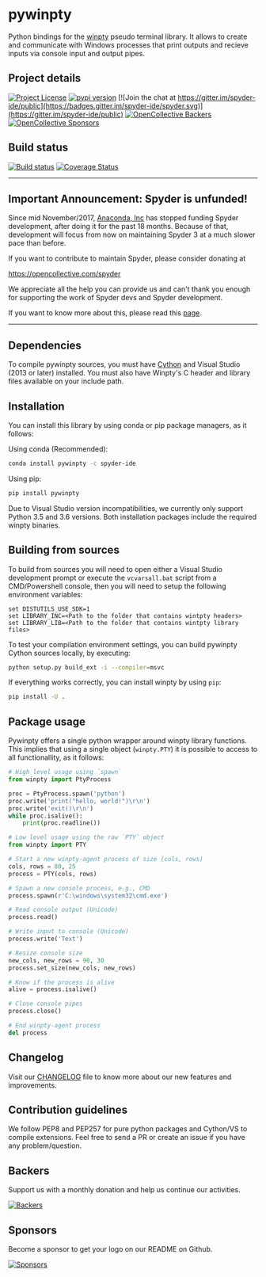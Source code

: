 # pywinpty
Python bindings for the [winpty](https://github.com/rprichard/winpty) pseudo terminal library. It
allows to create and communicate with Windows processes that print outputs and recieve inputs via
console input and output pipes.

## Project details
[![Project License](https://img.shields.io/pypi/l/pywinpty.svg)](./LICENSE.txt)
[![pypi version](https://img.shields.io/pypi/v/pywinpty.svg)](https://pypi.python.org/pypi/pywinpty)
[![Join the chat at https://gitter.im/spyder-ide/public](https://badges.gitter.im/spyder-ide/spyder.svg)](https://gitter.im/spyder-ide/public)
[![OpenCollective Backers](https://opencollective.com/spyder/backers/badge.svg?color=blue)](#backers)
[![OpenCollective Sponsors](https://opencollective.com/spyder/sponsors/badge.svg?color=blue)](#sponsors)

## Build status
[![Build status](https://ci.appveyor.com/api/projects/status/cowkuaebgeeq45v1?svg=true)](https://ci.appveyor.com/project/spyder-ide/pywinpty)
[![Coverage Status](https://coveralls.io/repos/github/spyder-ide/pywinpty/badge.svg?branch=master)](https://coveralls.io/github/spyder-ide/pywinpty?branch=master)

----

## Important Announcement: Spyder is unfunded!

Since mid November/2017, [Anaconda, Inc](https://www.anaconda.com/) has
stopped funding Spyder development, after doing it for the past 18
months. Because of that, development will focus from now on maintaining
Spyder 3 at a much slower pace than before.

If you want to contribute to maintain Spyder, please consider donating at

https://opencollective.com/spyder

We appreciate all the help you can provide us and can't thank you enough for
supporting the work of Spyder devs and Spyder development.

If you want to know more about this, please read this
[page](https://github.com/spyder-ide/spyder/wiki/Anaconda-stopped-funding-Spyder).

----


## Dependencies
To compile pywinpty sources, you must have [Cython](https://github.com/cython/cython) and Visual
Studio (2013 or later) installed. You must also have Winpty's C header and library files available
on your include path.

## Installation
You can install this library by using conda or pip package managers, as it follows:

Using conda (Recommended):
```bash
conda install pywinpty -c spyder-ide
```

Using pip:
```bash
pip install pywinpty
```

Due to Visual Studio version incompatibilities, we currently only support Python 3.5 and 3.6
versions. Both installation packages include the required winpty binaries.

## Building from sources
To build from sources you will need to open either a Visual Studio development prompt or execute
the ``vcvarsall.bat`` script from a CMD/Powershell console, then you will need to setup the
following environment variables:

```batch
set DISTUTILS_USE_SDK=1
set LIBRARY_INC=<Path to the folder that contains wintpty headers>
set LIBRARY_LIB=<Path to the folder that contains wintpty library files>
```

To test your compilation environment settings, you can build pywinpty Cython sources locally, by
executing:

```bash
python setup.py build_ext -i --compiler=msvc
```

If everything works correctly, you can install winpty by using ``pip``:

```bash
pip install -U .
```

## Package usage
Pywinpty offers a single python wrapper around winpty library functions. This implies that using a
single object (``winpty.PTY``) it is possible to access to all functionallity, as it follows:

```python
# High level usage using `spawn`
from winpty import PtyProcess

proc = PtyProcess.spawn('python')
proc.write('print("hello, world!")\r\n')
proc.write('exit()\r\n')
while proc.isalive():
	print(proc.readline())

# Low level usage using the raw `PTY` object
from winpty import PTY

# Start a new winpty-agent process of size (cols, rows)
cols, rows = 80, 25
process = PTY(cols, rows)

# Spawn a new console process, e.g., CMD
process.spawn(r'C:\windows\system32\cmd.exe')

# Read console output (Unicode)
process.read()

# Write input to console (Unicode)
process.write('Text')

# Resize console size
new_cols, new_rows = 90, 30
process.set_size(new_cols, new_rows)

# Know if the process is alive
alive = process.isalive()

# Close console pipes
process.close()

# End winpty-agent process
del process
```

## Changelog
Visit our [CHANGELOG](CHANGELOG.md) file to know more about our new features and improvements.

## Contribution guidelines
We follow PEP8 and PEP257 for pure python packages and Cython/VS to compile extensions. Feel free
to send a PR or create an issue if you have any problem/question.

## Backers

Support us with a monthly donation and help us continue our activities.

[![Backers](https://opencollective.com/spyder/backers.svg)](https://opencollective.com/spyder#support)

## Sponsors

Become a sponsor to get your logo on our README on Github.

[![Sponsors](https://opencollective.com/spyder/sponsors.svg)](https://opencollective.com/spyder#support)
